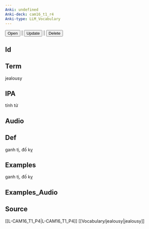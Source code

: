 ```yaml
---
Anki: undefined
Anki-deck: cam16_t1_r4
Anki-type: LLM_Vocabulary
---
```

<button class="anki-btn-open">Open</button> | <button class="anki-btn-update">Update</button> | <button class="anki-btn-delete">Delete</button>

## Id

## Term
jealousy
## IPA
tính từ

## Audio

## Def
ganh tị, đố kỵ
## Examples
ganh tị, đố kỵ
## Examples_Audio

## Source
 [[L-CAM16_T1_P4|L-CAM16_T1_P4]]
[[Vocabulary/jealousy|jealousy]]